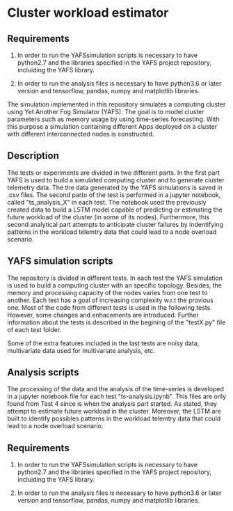 # Cluster workload estimator

## Requirements

1. In order to run the YAFSsimulation scripts is necessary to have python2.7 and the libraries specified in the YAFS project repository, incluiding the YAFS library.

2. In order to run the analysis files is necessary to have python3.6 or later version and tensorflow, pandas, numpy and matplotlib libraries. 

The simulation implemented in this repository simulates a computing cluster using Yet Another Fog Simulator (YAFS). The goal is to model cluster parameters such as memory usage by using time-series forecasting. With this purpose a simulation containing different Apps deployed on a cluster with different interconnected nodes is constructed.

## Description

The tests or experiments are divided in two different parts. In the first part YAFS is used to build a simulated computing cluster and to generate cluster telemetry data. The the data generated by the YAFS simulations is saved in .csv files. The second parto of the test is performed in a jupyter notebook, called "ts_analysis_X" in each test. The notebook used the previously created data to build a LSTM model capable of predicting or estimating the future workload of the cluster (in some of its nodes). Furthermore, this second analytical part attempts to anticipate cluster failures by indentifying patterns in the workload telemtry data that could lead to a node overload scenario.

## YAFS simulation scripts

The repository is divided in different tests. In each test the YAFS simulation is used to build a computing cluster with an specific topology. Besides, the memory and processing capacity of the nodes varies from one test to another. Each test has a goal of increasing complexity w.r.t the provious one. Most of the code from different tests is used in the following tests. However, some changes and enhacements are introduced. Further information about the tests is described in the begining of the "testX.py" file of each test folder.

Some of the extra features included in the last tests are noisy data, multivariate data used for multivariate analysis, etc.

## Analysis scripts

The processing of the data and the analysis of the time-series is developed in a jupyter notebook file for each test "ts-analysis.ipynb". This files are only found from Test 4 since is when the analysis part started. As stated, they attempt to estimate future workload in the cluster. Moreover, the LSTM are built to identify possibles patterns in the workload telemtry data that could lead to a node overload scenario.

## Requirements

1. In order to run the YAFSsimulation scripts is necessary to have python2.7 and the libraries specified in the YAFS project repository, incluiding the YAFS library.

2. In order to run the analysis files is necessary to have python3.6 or later version and tensorflow, pandas, numpy and matplotlib libraries. 
